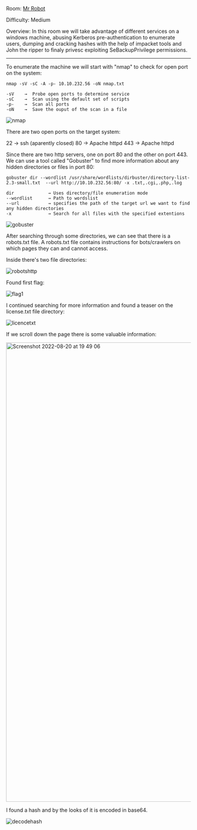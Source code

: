 Room: [Mr Robot](https://tryhackme.com/room/mrrobot)

Difficulty: Medium

Overview: In this room we will take advantage of different services on a windows machine, abusing Kerberos pre-authentication to enumerate users, dumping and cracking hashes with the help of impacket tools and John the ripper to finaly privesc exploiting SeBackupPrivilege permissions.

-----------------------------------------------------------------------------------------------------------------------------------------------------------

To enumerate the machine we will start with "nmap" to check for open port on the system:

```
nmap -sV -sC -A -p- 10.10.232.56 -oN nmap.txt

-sV    →  Probe open ports to determine service
-sC    →  Scan using the default set of scripts
-p-    →  Scan all ports
-oN    →  Save the ouput of the scan in a file
```

![nmap](https://user-images.githubusercontent.com/76821053/185758960-07557961-4579-40ec-91eb-2f90a6352289.png)

There are two open ports on the target system:

22 → ssh (aparently closed)
80 → Apache httpd
443 → Apache httpd

Since there are two http servers, one on port 80 and the other on port 443. We can use a tool called "Gobuster" to find more information about any hidden directories or files in port 80:

```
gobuster dir --wordlist /usr/share/wordlists/dirbuster/directory-list-2.3-small.txt  --url http://10.10.232.56:80/ -x .txt,.cgi,.php,.log

dir             → Uses directory/file enumeration mode
--wordlist      → Path to wordslist 
--url           → specifies the path of the target url we want to find any hidden directories
-x              → Search for all files with the specified extentions 
```

![gobuster](https://user-images.githubusercontent.com/76821053/185759356-5426e858-a36f-4de9-80d4-3239fdbe3737.png)

After searching through some directories, we can see that there is a robots.txt file. A robots.txt file contains instructions for bots/crawlers on which pages they can and cannot access.

Inside there's two file directories:

![robotshttp](https://user-images.githubusercontent.com/76821053/185761286-1961b69d-3fea-4594-9ea9-313ec5ef5aef.png)

Found first flag:

![flag1](https://user-images.githubusercontent.com/76821053/185761507-25c3ab56-b750-4164-ab33-9276605ca8df.png)

I continued searching for more information and found a teaser on the license.txt file directory:

![licencetxt](https://user-images.githubusercontent.com/76821053/185761854-87496a4b-3947-49f0-8bae-4a7d38db47e1.png)

If we scroll down the page there is some valuable information:

<img width="1252" alt="Screenshot 2022-08-20 at 19 49 06" src="https://user-images.githubusercontent.com/76821053/185762146-e12f24da-e99b-4d8d-be52-239d65b30c9a.png">

I found a hash and by the looks of it is encoded in base64.

![decodehash](https://user-images.githubusercontent.com/76821053/185762231-7686c7d6-b8fb-4337-b674-747ca521271f.png)

